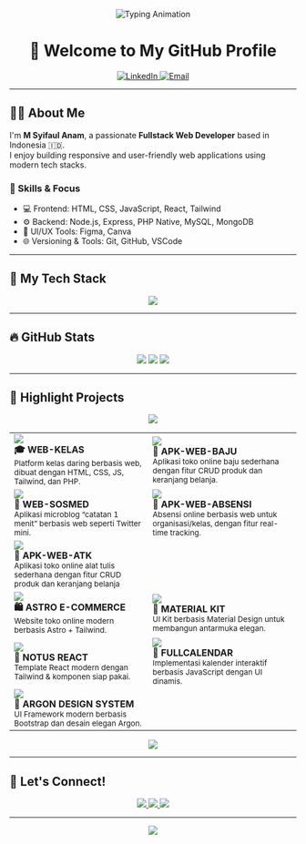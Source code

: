 <!-- Typing animation -->
<p align="center">
  <img src="https://readme-typing-svg.demolab.com?font=Fira+Code&weight=500&pause=1000&color=0AFFEF&center=true&vCenter=true&width=440&lines=Hi%2C+I'm+M+Syifaul+Anam!;Frontend+Developer;Backend+Developer;Clean+Code+Lover;Always+Learning+and+Building" alt="Typing Animation" />
</p>

<h1 align="center">🚀 Welcome to My GitHub Profile</h1>

<p align="center">
  <a href="https://www.linkedin.com/in/faul-nam-646965259" target="_blank">
    <img alt="LinkedIn" src="https://img.shields.io/badge/LinkedIn-blue?style=for-the-badge&logo=linkedin&logoColor=white" />
  </a>
  <a href="mailto:syifakul.anm@gmail.com">
    <img alt="Email" src="https://img.shields.io/badge/Gmail-D14836?style=for-the-badge&logo=gmail&logoColor=white" />
  </a>
</p>

---

## 👨‍💻 About Me

I'm **M Syifaul Anam**, a passionate **Fullstack Web Developer** based in Indonesia 🇮🇩.  
I enjoy building responsive and user-friendly web applications using modern tech stacks.

### 🧠 Skills & Focus
- 💻 Frontend: HTML, CSS, JavaScript, React, Tailwind
- ⚙️ Backend: Node.js, Express, PHP Native, MySQL, MongoDB
- 🎨 UI/UX Tools: Figma, Canva
- 🌐 Versioning & Tools: Git, GitHub, VSCode

---

## 🚀 My Tech Stack

<p align="center">
  <img src="https://skillicons.dev/icons?i=html,css,js,react,tailwind,php,nodejs,express,mysql,mongodb,figma,github,vscode" />
</p>

---

## 🔥 GitHub Stats

<p align="center">
  <img src="https://github-readme-stats.vercel.app/api?username=faulnam&show_icons=true&theme=radical" />
  <img src="https://github-readme-streak-stats.herokuapp.com/?user=faulnam&theme=radical" />
  <img src="https://github-readme-stats.vercel.app/api/top-langs/?username=faulnam&layout=compact&theme=radical" />
</p>

---

## 📌 Highlight Projects

<p align="center">
  <img src="https://capsule-render.vercel.app/api?type=rect&color=00bfff&height=2" />
</p>

<div align="center">

<table>
  <tr>
    <td width="400">
      <a href="https://faulnam.github.io/WEB-KELAS" target="_blank">
        <img src="https://github-readme-stats.vercel.app/api/pin/?username=faulnam&repo=WEB-KELAS&theme=material-palenight" />
      </a>
      <br/>
      <b>🎓 WEB-KELAS</b> <br/>
      <sub>Platform kelas daring berbasis web, dibuat dengan HTML, CSS, JS, Tailwind, dan PHP.</sub>
    </td>
<td width="400">
      <a href="https://github.com/faulnam/Aplikasi-Web-Baju" target="_blank">
        <img src="https://github-readme-stats.vercel.app/api/pin/?username=faulnam&repo=Aplikasi-Web-Baju&theme=material-palenight" />
      </a>
      <br/>
      <b>🛒 APK-WEB-BAJU</b> <br/>
      <sub>Aplikasi toko online baju sederhana dengan fitur CRUD produk dan keranjang belanja.</sub>
    </td>
    
  </tr>

  <tr>
    <td width="400">
      <a href="https://faulnam.github.io/catatansemenit/ctsemenit" target="_blank">
        <img src="https://github-readme-stats.vercel.app/api/pin/?username=faulnam&repo=catatansemenit&theme=material-palenight" />
      </a>
      <br/>
      <b>💬 WEB-SOSMED</b> <br/>
      <sub>Aplikasi microblog “catatan 1 menit” berbasis web seperti Twitter mini.</sub>
    </td>
<td width="400">
      <a href="https://github.com/faulnam/APK-WEB-ABSENSI" target="_blank">
        <img src="https://github-readme-stats.vercel.app/api/pin/?username=faulnam&repo=APK-WEB-ABSENSI&theme=material-palenight" />
      </a>
      <br/>
      <b>📅 APK-WEB-ABSENSI</b> <br/>
      <sub>Absensi online berbasis web untuk organisasi/kelas, dengan fitur real-time tracking.</sub>
    </td>
  </tr>

  <tr>
    <td width="400">
      <a href=" https://github.com/faulnam/APK-WEB-ATK" target="_blank">
        <img src="https://github-readme-stats.vercel.app/api/pin/?username=faulnam&repo=APK-WEB-ATK&theme=material-palenight" />
      </a>
      <br/>
      <b>💬 APK-WEB-ATK</b> <br/>
      <sub>Aplikasi toko online alat tulis sederhana dengan fitur CRUD produk dan keranjang belanja</sub>
    </td>
  </tr>

  <tr>
    <td width="400">
      <a href="https://github.com/faulnam/astro-ecommerce" target="_blank">
        <img src="https://github-readme-stats.vercel.app/api/pin/?username=faulnam&repo=astro-ecommerce&theme=material-palenight" />
      </a>
      <br/>
      <b>🛍️ ASTRO E-COMMERCE</b> <br/>
      <sub>Website toko online modern berbasis Astro + Tailwind.</sub>
    </td>
    <td width="400">
      <a href="https://faulnam.github.io/material-kit/" target="_blank">
        <img src="https://github-readme-stats.vercel.app/api/pin/?username=faulnam&repo=material-kit&theme=material-palenight" />
      </a>
      <br/>
      <b>🎨 MATERIAL KIT</b> <br/>
      <sub>UI Kit berbasis Material Design untuk membangun antarmuka elegan.</sub>
    </td>
  </tr>

  <tr>
    <td width="400">
      <a href="https://github.com/faulnam/notus-react" target="_blank">
        <img src="https://github-readme-stats.vercel.app/api/pin/?username=faulnam&repo=notus-react&theme=material-palenight" />
      </a>
      <br/>
      <b>📝 NOTUS REACT</b> <br/>
      <sub>Template React modern dengan Tailwind & komponen siap pakai.</sub>
    </td>
    <td width="400">
      <a href="https://faulnam.github.io/fullcalendar/" target="_blank">
        <img src="https://github-readme-stats.vercel.app/api/pin/?username=faulnam&repo=fullcalendar&theme=material-palenight" />
      </a>
      <br/>
      <b>📆 FULLCALENDAR</b> <br/>
      <sub>Implementasi kalender interaktif berbasis JavaScript dengan UI dinamis.</sub>
    </td>
  </tr>

  <tr>
    <td width="400">
      <a href="https://faulnam.github.io/argon-design-system/" target="_blank">
        <img src="https://github-readme-stats.vercel.app/api/pin/?username=faulnam&repo=argon-design-system&theme=material-palenight" />
      </a>
      <br/>
      <b>💠 ARGON DESIGN SYSTEM</b> <br/>
      <sub>UI Framework modern berbasis Bootstrap dan desain elegan Argon.</sub>
    </td>
  </tr>
</table>

</div>

<p align="center">
  <img src="https://capsule-render.vercel.app/api?type=rect&color=00bfff&height=2" />
</p>




---

## 🤝 Let's Connect!

<p align="center">
  <a href="https://www.linkedin.com/in/faul-nam-646965259" target="_blank">
    <img src="https://img.shields.io/badge/LinkedIn-blue?style=for-the-badge&logo=linkedin&logoColor=white" />
  </a>
  <a href="mailto:syifakul.anm@gmail.com">
    <img src="https://img.shields.io/badge/Gmail-D14836?style=for-the-badge&logo=gmail&logoColor=white" />
  </a>
  <a href="https://faulnam.github.io/WEB-PERSONAL/">
    <img src="https://img.shields.io/badge/Portfolio-0A66C2?style=for-the-badge&logo=github&logoColor=white" />
  </a>
</p>

---

<p align="center">
  <img src="https://capsule-render.vercel.app/api?type=waving&color=0AFFEF&height=100&section=footer" />
</p>
